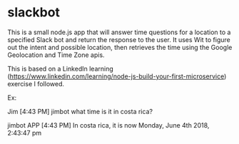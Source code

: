 # slackbot

This is a small node.js app that will answer time questions for a location to a specified Slack bot and return the response to the user. It uses Wit to figure out the intent and possible location, then retrieves the time using the Google Geolocation and Time Zone apis.

This is based on a LinkedIn learning (https://www.linkedin.com/learning/node-js-build-your-first-microservice) exercise I followed.

Ex:

Jim [4:43 PM]
jimbot what time is it in costa rica?

jimbot APP [4:43 PM]
In costa rica, it is now Monday, June 4th 2018, 2:43:47 pm



